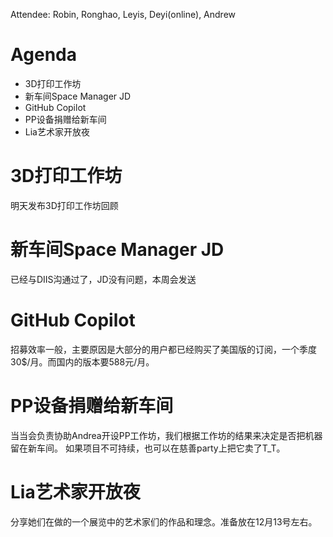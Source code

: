 Attendee: Robin, Ronghao, Leyis, Deyi(online), Andrew

# Agenda
- 3D打印工作坊
- 新车间Space Manager JD
- GitHub Copilot
- PP设备捐赠给新车间
- Lia艺术家开放夜

# 3D打印工作坊
明天发布3D打印工作坊回顾

# 新车间Space Manager JD
已经与DIIS沟通过了，JD没有问题，本周会发送

# GitHub Copilot
招募效率一般，主要原因是大部分的用户都已经购买了美国版的订阅，一个季度30$/月。而国内的版本要588元/月。

# PP设备捐赠给新车间
当当会负责协助Andrea开设PP工作坊，我们根据工作坊的结果来决定是否把机器留在新车间。
如果项目不可持续，也可以在慈善party上把它卖了T_T。

# Lia艺术家开放夜
分享她们在做的一个展览中的艺术家们的作品和理念。准备放在12月13号左右。

